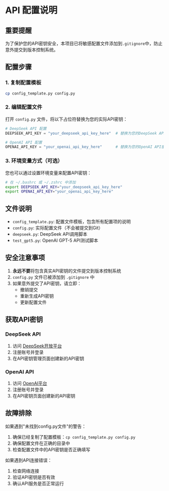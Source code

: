 # API 配置说明

## 重要提醒
为了保护您的API密钥安全，本项目已将敏感配置文件添加到`.gitignore`中，防止意外提交到版本控制系统。

## 配置步骤

### 1. 复制配置模板
```bash
cp config_template.py config.py
```

### 2. 编辑配置文件
打开 `config.py` 文件，将以下占位符替换为您的实际API密钥：

```python
# DeepSeek API 配置
DEEPSEEK_API_KEY = "your_deepseek_api_key_here"  # 替换为您的DeepSeek API密钥

# OpenAI API 配置
OPENAI_API_KEY = "your_openai_api_key_here"      # 替换为您的OpenAI API密钥
```

### 3. 环境变量方式（可选）
您也可以通过设置环境变量来配置API密钥：

```bash
# 在 ~/.bashrc 或 ~/.zshrc 中添加
export DEEPSEEK_API_KEY="your_deepseek_api_key_here"
export OPENAI_API_KEY="your_openai_api_key_here"
```

## 文件说明

- `config_template.py`: 配置文件模板，包含所有配置项的说明
- `config.py`: 实际配置文件（不会被提交到Git）
- `deepseek.py`: DeepSeek API调用脚本
- `test_gpt5.py`: OpenAI GPT-5 API测试脚本

## 安全注意事项

1. **永远不要**将包含真实API密钥的文件提交到版本控制系统
2. `config.py` 文件已被添加到 `.gitignore` 中
3. 如果意外提交了API密钥，请立即：
   - 撤销提交
   - 重新生成API密钥
   - 更新配置文件

## 获取API密钥

### DeepSeek API
1. 访问 [DeepSeek开放平台](https://platform.deepseek.com/)
2. 注册账号并登录
3. 在API密钥管理页面创建新的API密钥

### OpenAI API
1. 访问 [OpenAI平台](https://platform.openai.com/)
2. 注册账号并登录
3. 在API密钥页面创建新的API密钥

## 故障排除

如果遇到"未找到config.py文件"的警告：
1. 确保已经复制了配置模板：`cp config_template.py config.py`
2. 确保配置文件在正确的目录中
3. 检查配置文件中的API密钥是否正确填写

如果遇到API连接错误：
1. 检查网络连接
2. 验证API密钥是否有效
3. 确认API服务是否正常运行
